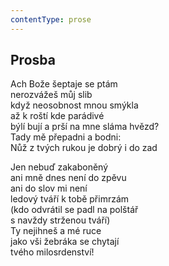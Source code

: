 ```yaml
---
contentType: prose
---
```


## Prosba

Ach Bože šeptaje se ptám  
nerozvážeš můj slib  
když neosobnost mnou smýkla  
až k roští kde parádivé  
býlí bují a prší na mne sláma hvězd?  
Tady mě přepadni a bodni:  
Nůž z tvých rukou je dobrý i do zad

Jen nebuď zakaboněný  
ani mně dnes není do zpěvu  
ani do slov mi není  
ledový tváří k tobě přimrzám  
(kdo odvrátil se padl na polštář  
s navždy strženou tváří)  
Ty nejihneš a mé ruce  
jako vši žebráka se chytají  
tvého milosrdenství!
